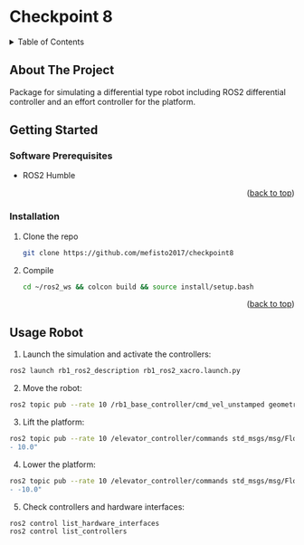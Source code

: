# Checkpoint 8

<a name="readme-top"></a>

<!-- TABLE OF CONTENTS -->
<details>
  <summary>Table of Contents</summary>
  <ol>
    <li>
      <a href="#about-the-project">About The Project</a>
    </li>
    <li>
      <a href="#getting-started">Getting Started</a>
      <ul>
        <li><a href="#software-prerequisites">Software Prerequisites</a></li>
        <li><a href="#hardware-prerequisites">Hardware Prerequisites</a></li>
        <li><a href="#installation">Installation</a></li>
      </ul>
    </li>
    <li><a href="#usage-ranger-robot">Usage Ranger Robot</a></li>
  </ol>
</details>


## About The Project
Package for simulating a differential type robot including ROS2 differential controller and an effort controller for the platform.


<!-- GETTING STARTED -->
## Getting Started

### Software Prerequisites
* ROS2 Humble

<p align="right">(<a href="#readme-top">back to top</a>)</p>

<!-- INSTALLATION -->
### Installation
1. Clone the repo
   ```sh
   git clone https://github.com/mefisto2017/checkpoint8
   ```
2. Compile
   ```sh
   cd ~/ros2_ws && colcon build && source install/setup.bash
   ```

<p align="right">(<a href="#readme-top">back to top</a>)</p>


<!-- USAGE of the ROBOT -->
## Usage Robot
1. Launch the simulation and activate the controllers:
```sh
ros2 launch rb1_ros2_description rb1_ros2_xacro.launch.py
```

2. Move the robot:
```sh
ros2 topic pub --rate 10 /rb1_base_controller/cmd_vel_unstamped geometry_msgs/msg/Twist "{linear: {x: 0.0, y: 0, z: 0.0}, angular: {x: 0.0,y: 0.0, z: 0.2}}"
```

3. Lift the platform:
```sh
ros2 topic pub --rate 10 /elevator_controller/commands std_msgs/msg/Float64MultiArray  "data:
- 10.0"
```

4. Lower the platform:
```sh
ros2 topic pub --rate 10 /elevator_controller/commands std_msgs/msg/Float64MultiArray  "data:
- -10.0"
```

5. Check controllers and hardware interfaces:
```sh
ros2 control list_hardware_interfaces
ros2 control list_controllers
```
